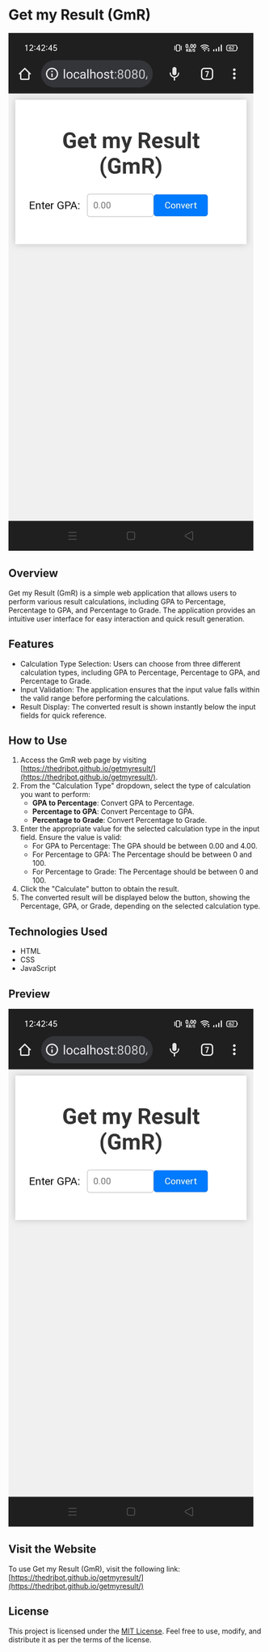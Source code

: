 # Get my Result (GmR)

![Preview](preview.png)

## Overview

Get my Result (GmR) is a simple web application that allows users to perform various result calculations, including GPA to Percentage, Percentage to GPA, and Percentage to Grade. The application provides an intuitive user interface for easy interaction and quick result generation.

## Features

- Calculation Type Selection: Users can choose from three different calculation types, including GPA to Percentage, Percentage to GPA, and Percentage to Grade.
- Input Validation: The application ensures that the input value falls within the valid range before performing the calculations.
- Result Display: The converted result is shown instantly below the input fields for quick reference.

## How to Use

1. Access the GmR web page by visiting [https://thedrjbot.github.io/getmyresult/](https://thedrjbot.github.io/getmyresult/).
2. From the "Calculation Type" dropdown, select the type of calculation you want to perform:
   - **GPA to Percentage**: Convert GPA to Percentage.
   - **Percentage to GPA**: Convert Percentage to GPA.
   - **Percentage to Grade**: Convert Percentage to Grade.
3. Enter the appropriate value for the selected calculation type in the input field. Ensure the value is valid:
   - For GPA to Percentage: The GPA should be between 0.00 and 4.00.
   - For Percentage to GPA: The Percentage should be between 0 and 100.
   - For Percentage to Grade: The Percentage should be between 0 and 100.
4. Click the "Calculate" button to obtain the result.
5. The converted result will be displayed below the button, showing the Percentage, GPA, or Grade, depending on the selected calculation type.

## Technologies Used

- HTML
- CSS
- JavaScript

## Preview

![Preview](preview.png)

## Visit the Website

To use Get my Result (GmR), visit the following link: [https://thedrjbot.github.io/getmyresult/](https://thedrjbot.github.io/getmyresult/)

## License

This project is licensed under the [MIT License](LICENSE). Feel free to use, modify, and distribute it as per the terms of the license.
